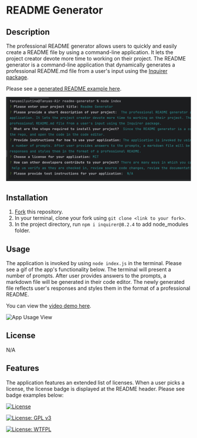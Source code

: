 # README Generator

## Description
The professional README generator allows users to quickly and easily create a README file by using a command-line application. 
It lets the project creator devote more time to working on their project. 
The README generator is a command-line application that dynamically generates a professional README.md file from a user's input using the [Inquirer package](https://www.npmjs.com/package/inquirer/v/8.2.4).

Please see a [generated README example here](https://github.com/TanyaSilyutina/readme-generator/blob/main/utils/generateMarkdown.md).

![App Terminal View](imgs/readme_generator.png)
## Installation
1. [Fork](https://github.com/TanyaSilyutina/readme-generator/fork) this repository.
2. In your terminal, clone your fork using `git clone <link to your fork>`.
3. In the project directory, run `npm i inquirer@8.2.4` to add node_modules folder.

## Usage
The application is invoked by using `node index.js` in the terminal. Please see a gif of the app's functionality below.
The terminal will present a number of prompts. After user provides answers to the prompts, a markdown file will be generated in their code editor. 
The newly generated file reflects user's responses and styles them in the format of a professional README.

You can view the [video demo here](https://drive.google.com/file/d/1-OoT7a9xA2YQ-f9JpzJ-0uGfRp4xDdCj/view).

![App Usage View](imgs/README%20Generator%202.gif)

## License
N/A

## Features
The application features an extended list of licenses. When a user picks a license, the license badge is displayed at the README header. 
Please see badge examples below:

[![License](https://img.shields.io/badge/License-Apache_2.0-lightblue.svg)](https://opensource.org/licenses/Apache-2.0)

[![License: GPL v3](https://img.shields.io/badge/License-GPLv3-lightblue.svg)](https://www.gnu.org/licenses/gpl-3.0)

[![License: WTFPL](https://img.shields.io/badge/License-WTFPL-lightblue.svg)](http://www.wtfpl.net/about/)

